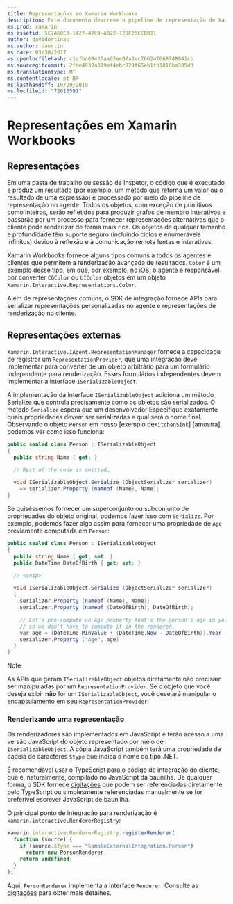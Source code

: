```yaml
---
title: Representações em Xamarin Workbooks
description: Este documento descreve o pipeline de representação de Xamarin Workbooks, que permite a renderização de resultados avançados para qualquer código que retorna um valor.
ms.prod: xamarin
ms.assetid: 5C7A60E3-1427-47C9-A022-720F25ECB031
author: davidortinau
ms.author: daortin
ms.date: 03/30/2017
ms.openlocfilehash: c1afba6943faa03ee07a3ec70624f668748041cb
ms.sourcegitcommit: 2fbe4932a319af4ebc829f65eb1fb1816ba305d3
ms.translationtype: MT
ms.contentlocale: pt-BR
ms.lasthandoff: 10/29/2019
ms.locfileid: "73018591"
---
```

# <a name="representations-in-xamarin-workbooks"></a>Representações em Xamarin Workbooks

## <a name="representations"></a>Representações

Em uma pasta de trabalho ou sessão de Inspetor, o código que é executado e produz um resultado (por exemplo, um método que retorna um valor ou o resultado de uma expressão) é processado por meio do pipeline de representação no agente. Todos os objetos, com exceção de primitivos como inteiros, serão refletidos para produzir grafos de membro interativos e passarão por um processo para fornecer representações alternativas que o cliente pode renderizar de forma mais rica. Os objetos de qualquer tamanho e profundidade têm suporte seguro (incluindo ciclos e enumeráveis infinitos) devido à reflexão e à comunicação remota lentas e interativas.

Xamarin Workbooks fornece alguns tipos comuns a todos os agentes e clientes que permitem a renderização avançada de resultados. `Color` é um exemplo desse tipo, em que, por exemplo, no iOS, o agente é responsável por converter `CGColor` ou `UIColor` objetos em um objeto `Xamarin.Interactive.Representations.Color`.

Além de representações comuns, o SDK de integração fornece APIs para serializar representações personalizadas no agente e representações de renderização no cliente.

## <a name="external-representations"></a>Representações externas

`Xamarin.Interactive.IAgent.RepresentationManager` fornece a capacidade de registrar um `RepresentationProvider`, que uma integração deve implementar para converter de um objeto arbitrário para um formulário independente para renderização. Esses formulários independentes devem implementar a interface `ISerializableObject`.

A implementação da interface `ISerializableObject` adiciona um método Serialize que controla precisamente como os objetos são serializados. O método `Serialize` espera que um desenvolvedor Especifique exatamente quais propriedades devem ser serializadas e qual será o nome final. Observando o objeto `Person` em nosso [exemplo de`KitchenSink`] [amostra], podemos ver como isso funciona:

```csharp
public sealed class Person : ISerializableObject
{
  public string Name { get; }

  // Rest of the code is omitted…

  void ISerializableObject.Serialize (ObjectSerializer serializer)
    => serializer.Property (nameof (Name), Name);
}
```

Se quiséssemos fornecer um superconjunto ou subconjunto de propriedades do objeto original, podemos fazer isso com `Serialize`. Por exemplo, podemos fazer algo assim para fornecer uma propriedade de `Age` previamente computada em `Person`:

```csharp
public sealed class Person : ISerializableObject
{
  public string Name { get; set; }
  public DateTime DateOfBirth { get; set; }

  // <snip>

  void ISerializableObject.Serialize (ObjectSerializer serializer)
  {
    serializer.Property (nameof (Name), Name);
    serializer.Property (nameof (DateOfBirth), DateOfBirth);

    // Let's pre-compute an Age property that's the person's age in years,
    // so we don't have to compute it in the renderer.
    var age = (DateTime.MinValue + (DateTime.Now - DateOfBirth)).Year - 1;
    serializer.Property ("Age", age)
  }
}
```

> [!NOTE]
> As APIs que geram `ISerializableObject` objetos diretamente não precisam ser manipuladas por um `RepresentationProvider`. Se o objeto que você deseja exibir **não** for um `ISerializableObject`, você desejará manipular o encapsulamento em seu `RepresentationProvider`.

### <a name="rendering-a-representation"></a>Renderizando uma representação

Os renderizadores são implementados em JavaScript e terão acesso a uma versão JavaScript do objeto representado por meio de `ISerializableObject`. A cópia JavaScript também terá uma propriedade de cadeia de caracteres `$type` que indica o nome do tipo .NET.

É recomendável usar o TypeScript para o código de integração do cliente, que é, naturalmente, compilado no JavaScript da baunilha. De qualquer forma, o SDK fornece [digitações][typings] que podem ser referenciadas diretamente pelo TypeScript ou simplesmente referenciadas manualmente se for preferível escrever JavaScript de baunilha.

O principal ponto de integração para renderização é `xamarin.interactive.RendererRegistry`:

```js
xamarin.interactive.RendererRegistry.registerRenderer(
  function (source) {
    if (source.$type === "SampleExternalIntegration.Person")
      return new PersonRenderer;
    return undefined;
  }
);
```

Aqui, `PersonRenderer` implementa a interface `Renderer`. Consulte as [digitações][typings] para obter mais detalhes.

[typings]: https://github.com/xamarin/Workbooks/blob/master/SDK/typings/xamarin-interactive.d.ts
